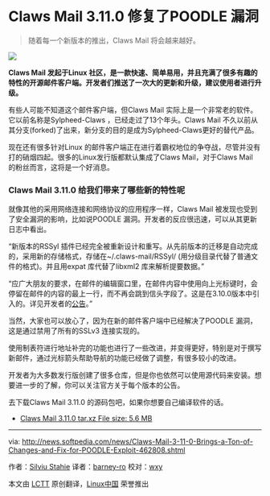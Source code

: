 Claws Mail 3.11.0 修复了POODLE 漏洞
================================================================================
> 随着每一个新版本的推出，Claws Mail 将会越来越好。

![](http://i1-news.softpedia-static.com/images/news2/Claws-Mail-3-11-0-Brings-a-Ton-of-Changes-and-Fix-for-POODLE-Exploit-462808-2.jpg)

**Claws Mail 发起于Linux 社区，是一款快速、简单易用，并且充满了很多有趣的特性的开源邮件客户端。开发者们推送了一次大的更新和升级，建议使用者进行升级。**

有些人可能不知道这个邮件客户端，但Claws Mail 实际上是一个非常老的软件。它以前名称是Sylpheed-Claws ，已经走过了13个年头。Claws Mail 不久以前从其分支(forked)了出来，新分支的目的是成为Sylpheed-Claws更好的替代产品。

现在还有很多针对Linux 的邮件客户端正在进行着霸权地位的争夺战，尽管并没有打的硝烟四起。很多的Linux发行版都默认集成了Claws Mail，对于Claws Mail 的粉丝而言，这将是一个好消息。 

### Claws Mail 3.11.0 给我们带来了哪些新的特性呢 ###

就像其他的采用网络连接和网络协议的应用程序一样，Claws Mail 被发现也受到了安全漏洞的影响，比如说POODLE 漏洞。开发者的反应很迅速，可以从其更新日志中看出。

“新版本的RSSyl 插件已经完全被重新设计和重写。从先前版本的迁移是自动完成的，采用新的存储格式，存储在~/.claws-mail/RSSyl/ (用分级目录代替了普通文件的格式)。并且用expat 库代替了libxml2 库来解析提要数据。”

“应广大朋友的要求，在邮件的编辑窗口里，在邮件内容中使用向上光标键时，会停留在邮件的内容的最上一行，而不再会跳到信头字段了。这是在3.10.0版本中引入的。详见开发者的[公告][1]。”

当然，大家也可以放心了，因为在新的邮件客户端中已经解决了POODLE 漏洞，这是通过禁用了所有的SSLv3 连接实现的。

使用制表符进行地址补完的功能也进行了一些改进，并变得更好，特别是对于撰写新邮件，通过光标箭头帮助导航的功能已经做了调整，有很多较小的改进。

开发者为大多数发行版创建了很多仓库，但是你也依然可以使用源代码来安装。想要进一步的了解，你可以关注官方关于每个版本的公告。

去下载Claws Mail 3.11.0 的源码包吧，如果你想要自己编译软件的话。

- [Claws Mail 3.11.0 tar.xz File size: 5.6 MB][2]

--------------------------------------------------------------------------------

via: http://news.softpedia.com/news/Claws-Mail-3-11-0-Brings-a-Ton-of-Changes-and-Fix-for-POODLE-Exploit-462808.shtml

作者：[Silviu Stahie][a]
译者：[barney-ro](https://github.com/barney-ro)
校对：[wxy](https://github.com/wxy)

本文由 [LCTT](https://github.com/LCTT/TranslateProject) 原创翻译，[Linux中国](http://linux.cn/) 荣誉推出

[a]:http://news.softpedia.com/editors/browse/silviu-stahie
[1]:http://www.claws-mail.org/news.php
[2]:http://sourceforge.net/projects/claws-mail/files/Claws%20Mail/3.11.0/claws-mail-3.11.0.tar.xz